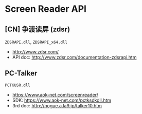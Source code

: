 # Screen Reader API

## [CN] 争渡读屏 (zdsr)

`ZDSRAPI.dll`, `ZDSRAPI_x64.dll`
- http://www.zdsr.com/
- API doc: http://www.zdsr.com/documentation-zdsrapi.htm


## PC-Talker

`PCTKUSR.dll`
- https://www.aok-net.com/screenreader/
- SDK: https://www.aok-net.com/pctksdkdll.htm
- 3rd doc: http://nogue.a.la9.jp/talker10.htm
